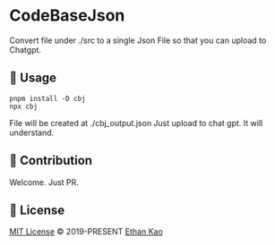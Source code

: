 
# CodeBaseJson

Convert file under ./src to a single Json File so that you can upload to Chatgpt.

## 📄 Usage

```
pnpm install -D cbj
npx cbj
```

File will be created at ./cbj_output.json
Just upload to chat gpt. It will understand.

## 🧱 Contribution

Welcome. Just PR.

## 📄 License

[MIT License](https://github.com/ethansnow2012/CodeBaseJson/blob/main/LICENSE) © 2019-PRESENT [Ethan Kao](https://github.com/ethansnow2012)